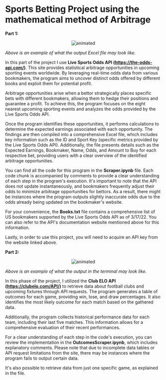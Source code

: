 # Sports Betting Project using the mathematical method of Arbitrage


**Part 1:**

<p align="center">
  <img src="https://user-images.githubusercontent.com/113403062/190924275-629eaf18-183c-4781-81a2-fd0337143ba9.jpg" alt="animated"/>
</p>

*Above is an example of what the output Excel file may look like.*

In this part of the project I use **Live Sports Odds API (https://the-odds-api.com/)**. This site provides statistical arbitrage opportunities in upcoming sporting events worldwide. By leveraging real-time odds data from various bookmakers, the program aims to uncover distinct odds offered by different books and exploit them for potential profit.

Arbitrage opportunities arise when a bettor strategically places specific bets with different bookmakers, allowing them to hedge their positions and guarantee a profit. To achieve this, the program focuses on the eight nearest upcoming sporting events and analyzes the odds provided by the Live Sports Odds API.

Once the program identifies these opportunities, it performs calculations to determine the expected earnings associated with each opportunity. The findings are then compiled into a comprehensive Excel file, which includes key information such as the ID and Sport Key (specific metrics provided by the Live Sports Odds API). Additionally, the file presents details such as the Expected Earnings, Bookmaker, Name, Odds, and Amount to Buy for each respective bet, providing users with a clear overview of the identified arbitrage opportunities.

You can find all the code for this program in the **Scraper.ipynb** file. Each code chunk is accompanied by comments to provide a clear understanding of each step in the program's execution. It's important to note that the API does not update instantaneously, and bookmakers frequently adjust their odds to minimize arbitrage opportunities for bettors. As a result, there might be instances where the program outputs slightly inaccurate odds due to the odds already being updated on the bookmaker's website.

For your convenience, the **Books.txt** file contains a comprehensive list of US bookmakers supported by the Live Sports Odds API as of 3/17/22. You can also refer to the API's documentation website mentioned above for this information.

Lastly, in order to use this project, you will need to acquire an API key from the website linked above. 



**Part 2:**


<p align="center">
  <img src="https://github.com/guilhermedcampos/arbitrage-sports-betting/assets/110358692/a4e95448-aed1-4b66-8907-c76ed178c15e" alt="animated"/>
</p>

*Above is an example of what the output in the terminal may look like.*

In this phase of the project, I utilized the **Club ELO API (https://clubelo.com/API/)** to retrieve data about football clubs and upcoming fixtures through API requests. The program generates a table of outcomes for each game, providing win, lose, and draw percentages. It also identifies the most likely outcome for each match based on the gathered data.

Additionally, the program collects historical performance data for each team, including their last five matches. This information allows for a comprehensive evaluation of their recent performances.

For a clear understanding of each step in the code's execution, you can review the implementation in the **OutcomesScraper.ipynb**, which includes explanatory comments. Please note that due to incomplete data tables or API request limitations from the site, there may be instances where the program fails to output certain data. 

It's also possible to retrieve data from just one specific game, as explained in the file.